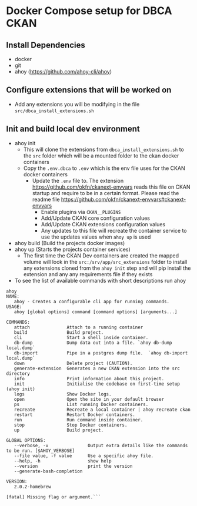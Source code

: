 # Docker Compose setup for DBCA CKAN

## Install Dependencies
- docker
- git
- ahoy (https://github.com/ahoy-cli/ahoy)

## Configure extensions that will be worked on
 - Add any extensions you will be modifying in the file `src/dbca_install_extensions.sh`

## Init and build local dev environment
- ahoy init
  - This will clone the extensions from `dbca_install_extensions.sh` to the `src` folder which will be a mounted folder to the ckan docker containers
  - Copy the `.env.dbca` to `.env` which is the env file uses for the CKAN docker containers
    - Update the `.env` file to. The extension https://github.com/okfn/ckanext-envvars reads this file on CKAN startup and require to be in a certain format. Please read the readme file https://github.com/okfn/ckanext-envvars#ckanext-envvars
      - Enable plugins via `CKAN__PLUGINS`
      - Add/Update CKAN core configuration values
      - Add/Update CKAN extensions configuration values
      - Any updates to this file will recreate the container service to use the updates values when `ahoy up` is used
- ahoy build (Build the projects docker images)
- ahoy up (Starts the projects container services)
  - The first time the CKAN Dev containers are created the mapped volume will look in the `src:/srv/app/src_extensions` folder to install any extensions cloned from the `ahoy init` step and will pip install the extension and any any requirements file if they exists
- To see the list of available commands with short descriptions run ahoy
```
ahoy      
NAME:
   ahoy - Creates a configurable cli app for running commands.
USAGE:
   ahoy [global options] command [command options] [arguments...]
   
COMMANDS:
   attach              Attach to a running container
   build               Build project.
   cli                 Start a shell inside container.
   db-dump             Dump data out into a file. `ahoy db-dump local.dump`
   db-import           Pipe in a postgres dump file.  `ahoy db-import local.dump`
   down                Delete project (CAUTION).
   generate-extension  Generates a new CKAN extension into the src directory
   info                Print information about this project.
   init                Initialise the codebase on first-time setup (ahoy init)
   logs                Show Docker logs.
   open                Open the site in your default browser
   ps                  List running Docker containers.
   recreate            Recreate a local container | ahoy recreate ckan
   restart             Restart Docker containers.
   run                 Run command inside container.
   stop                Stop Docker containers.
   up                  Build project.

GLOBAL OPTIONS:
   --verbose, -v               Output extra details like the commands to be run. [$AHOY_VERBOSE]
   --file value, -f value      Use a specific ahoy file.
   --help, -h                  show help
   --version                   print the version
   --generate-bash-completion  
   
VERSION:
   2.0.2-homebrew
   
[fatal] Missing flag or argument.```